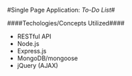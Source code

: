#Single Page Application: _To-Do List_#

####Techologies/Concepts Utilized####
* RESTful API
* Node.js
* Express.js
* MongoDB/mongoose
* jQuery (AJAX)